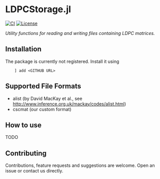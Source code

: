 # LDPCStorage.jl

[![CI](https://github.com/XQP-Munich/LDPCStorage.jl/actions/workflows/CI.yml/badge.svg)](https://github.com/XQP-Munich/LDPCStorage.jl/actions)
[![License](https://img.shields.io/github/license/XQP-Munich/LDPCStorage.jl)](./LICENSE)

*Utility functions for reading and writing files containing LDPC matrices.*

## Installation

The package is currently not registered. Install it using 

        ] add <GITHUB URL>

## Supported File Formats
- alist (by David MacKay et al., see http://www.inference.org.uk/mackay/codes/alist.html)
- cscmat (our custom format)

## How to use
TODO

## Contributing
Contributions, feature requests and suggestions are welcome. Open an issue or contact us directly.
